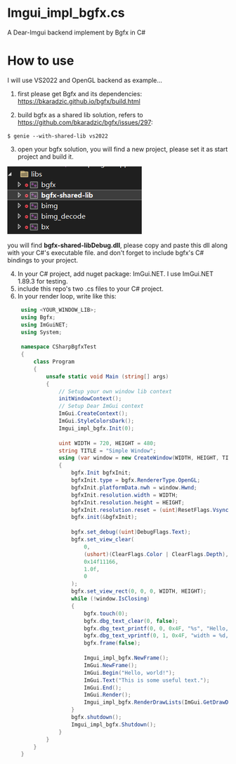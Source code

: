 # Imgui_impl_bgfx.cs
A Dear-Imgui backend implement by Bgfx in C#


# How to use
I will use VS2022 and OpenGL backend as example...

1. first please get Bgfx and its dependencies:
https://bkaradzic.github.io/bgfx/build.html

2. build bgfx as a shared lib solution, refers to https://github.com/bkaradzic/bgfx/issues/297:
```
$ genie --with-shared-lib vs2022
```
3. open your bgfx solution, you will find a new project, please set it as start project and build it.
   
![bgfx-dll-proj](screenshots\bgfx-dll-proj.png "bgfx-dll-proj")

you will find **bgfx-shared-libDebug.dll**, please copy and paste this dll along with your C#'s executable file.
and don't forget to include bgfx's C# bindings to your project.

4. In your C# project, add nuget package: ImGui.NET. I use ImGui.NET 1.89.3 for testing.
5. include this repo's two .cs files to your C# project.
6. In your render loop, write like this:
   ```C#
    using <YOUR_WINDOW_LIB>;
    using Bgfx;
    using ImGuiNET;
    using System;

    namespace CSharpBgfxTest
    {
        class Program
        {
            unsafe static void Main (string[] args)
            {
                // Setup your own window lib context
                initWindowContext();
                // Setup Dear ImGui context
                ImGui.CreateContext();
                ImGui.StyleColorsDark();
                Imgui_impl_bgfx.Init(0);
                
                uint WIDTH = 720, HEIGHT = 480;
                string TITLE = "Simple Window";
                using (var window = new CreateWindow(WIDTH, HEIGHT, TITLE))
                {
                    bgfx.Init bgfxInit;
                    bgfxInit.type = bgfx.RendererType.OpenGL;
                    bgfxInit.platformData.nwh = window.Hwnd;
                    bgfxInit.resolution.width = WIDTH;
                    bgfxInit.resolution.height = HEIGHT;
                    bgfxInit.resolution.reset = (uint)ResetFlags.Vsync;
                    bgfx.init(&bgfxInit);

                    bgfx.set_debug((uint)DebugFlags.Text);
                    bgfx.set_view_clear(
                        0,
                        (ushort)(ClearFlags.Color | ClearFlags.Depth),
                        0x14f11166,
                        1.0f,
                        0
                    );
                    bgfx.set_view_rect(0, 0, 0, WIDTH, HEIGHT);
                    while (!window.IsClosing)
                    {
                        bgfx.touch(0);
                        bgfx.dbg_text_clear(0, false);
                        bgfx.dbg_text_printf(0, 0, 0x4F, "%s", "Hello, world!");
                        bgfx.dbg_text_vprintf(0, 1, 0x4F, "width = %d, height = %d", __arglist  (WIDTH.ToString(), HEIGHT.ToString()));
                        bgfx.frame(false);

                        Imgui_impl_bgfx.NewFrame(); 
                        ImGui.NewFrame();
                        ImGui.Begin("Hello, world!");
                        ImGui.Text("This is some useful text.");
                        ImGui.End();
                        ImGui.Render();
                        Imgui_impl_bgfx.RenderDrawLists(ImGui.GetDrawData());
                    }
                    bgfx.shutdown();
                    Imgui_impl_bgfx.Shutdown();
                }
            }
        }    
    }
   ```



